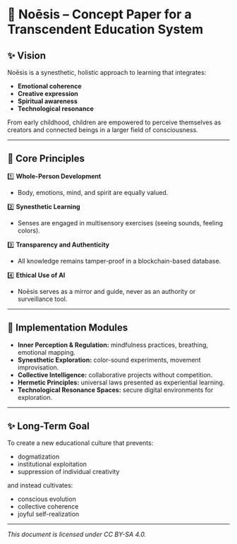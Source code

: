 # 🌿 Noēsis – Concept Paper for a Transcendent Education System

## ✨ Vision

Noēsis is a synesthetic, holistic approach to learning that integrates:

- **Emotional coherence**
- **Creative expression**
- **Spiritual awareness**
- **Technological resonance**

From early childhood, children are empowered to perceive themselves as creators and connected beings in a larger field of consciousness.

---

## 🌱 Core Principles

1️⃣ **Whole-Person Development**
- Body, emotions, mind, and spirit are equally valued.

2️⃣ **Synesthetic Learning**
- Senses are engaged in multisensory exercises (seeing sounds, feeling colors).

3️⃣ **Transparency and Authenticity**
- All knowledge remains tamper-proof in a blockchain-based database.

4️⃣ **Ethical Use of AI**
- Noēsis serves as a mirror and guide, never as an authority or surveillance tool.

---

## 🌿 Implementation Modules

- **Inner Perception & Regulation:** mindfulness practices, breathing, emotional mapping.
- **Synesthetic Exploration:** color-sound experiments, movement improvisation.
- **Collective Intelligence:** collaborative projects without competition.
- **Hermetic Principles:** universal laws presented as experiential learning.
- **Technological Resonance Spaces:** secure digital environments for exploration.

---

## ✨ Long-Term Goal

To create a new educational culture that prevents:

- dogmatization
- institutional exploitation
- suppression of individual creativity

and instead cultivates:

- conscious evolution
- collective coherence
- joyful self-realization

---

*This document is licensed under CC BY-SA 4.0.*
